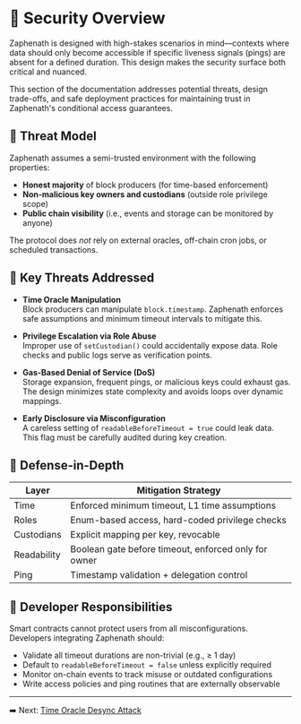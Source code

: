 # 🔐 Security Overview

Zaphenath is designed with high-stakes scenarios in mind—contexts where data should only become accessible if specific liveness signals (pings) are absent for a defined duration. This design makes the security surface both critical and nuanced.

This section of the documentation addresses potential threats, design trade-offs, and safe deployment practices for maintaining trust in Zaphenath's conditional access guarantees.

## 🧭 Threat Model

Zaphenath assumes a semi-trusted environment with the following properties:

- **Honest majority** of block producers (for time-based enforcement)
- **Non-malicious key owners and custodians** (outside role privilege scope)
- **Public chain visibility** (i.e., events and storage can be monitored by anyone)

The protocol does _not_ rely on external oracles, off-chain cron jobs, or scheduled transactions.

## 🧨 Key Threats Addressed

- **Time Oracle Manipulation**  
  Block producers can manipulate `block.timestamp`. Zaphenath enforces safe assumptions and minimum timeout intervals to mitigate this.

- **Privilege Escalation via Role Abuse**  
  Improper use of `setCustodian()` could accidentally expose data. Role checks and public logs serve as verification points.

- **Gas-Based Denial of Service (DoS)**  
  Storage expansion, frequent pings, or malicious keys could exhaust gas. The design minimizes state complexity and avoids loops over dynamic mappings.

- **Early Disclosure via Misconfiguration**  
  A careless setting of `readableBeforeTimeout = true` could leak data. This flag must be carefully audited during key creation.

## 🔐 Defense-in-Depth

| Layer       | Mitigation Strategy                                  |
| ----------- | ---------------------------------------------------- |
| Time        | Enforced minimum timeout, L1 time assumptions        |
| Roles       | Enum-based access, hard-coded privilege checks       |
| Custodians  | Explicit mapping per key, revocable                  |
| Readability | Boolean gate before timeout, enforced only for owner |
| Ping        | Timestamp validation + delegation control            |

## 🚧 Developer Responsibilities

Smart contracts cannot protect users from all misconfigurations. Developers integrating Zaphenath should:

- Validate all timeout durations are non-trivial (e.g., ≥ 1 day)
- Default to `readableBeforeTimeout = false` unless explicitly required
- Monitor on-chain events to track misuse or outdated configurations
- Write access policies and ping routines that are externally observable

---

➡️ Next: [Time Oracle Desync Attack](time-oracle.md)
